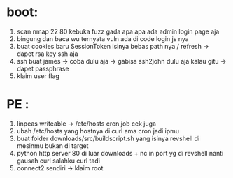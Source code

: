 # boot:
1. scan nmap 22 80 kebuka fuzz gada apa apa ada admin login page aja
2. bingung dan baca wu ternyata vuln ada di code login js nya
3. buat cookies baru SessionToken isinya bebas path nya / refresh -> dapet rsa key ssh aja
4. ssh buat james -> coba dulu aja -> gabisa ssh2john dulu aja kalau gitu -> dapet passphrase
5. klaim user flag

# PE :
1. linpeas writeable -> /etc/hosts cron job cek juga
2. ubah /etc/hosts yang hostnya di curl ama cron jadi ipmu
3. buat folder downloads/src/buildscript.sh yang isinya revshell di mesinmu bukan di target
4. python http server 80 di luar downloads + nc in port yg di revshell nanti gausah curl salahku curl tadi
5. connect2 sendiri -> klaim root
